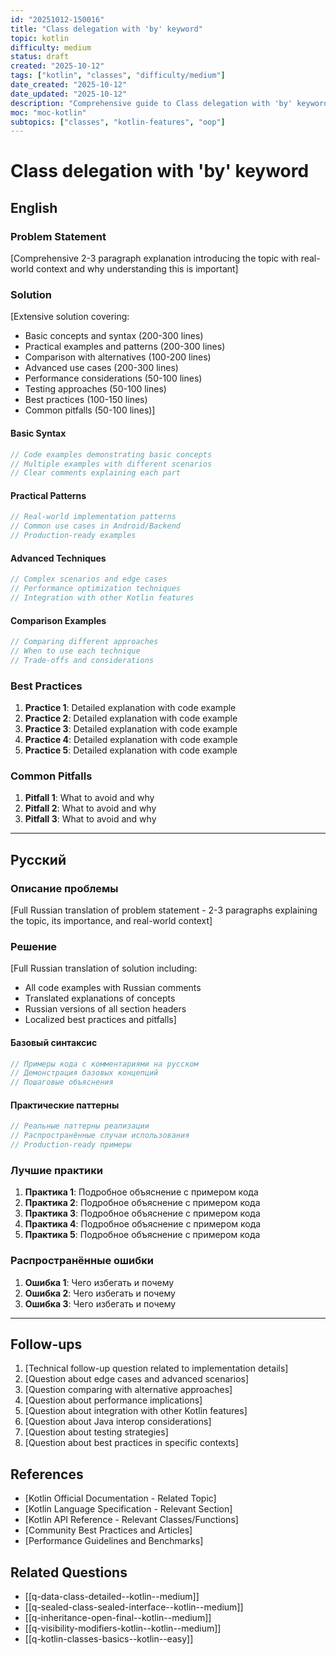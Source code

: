 ```yaml
---
id: "20251012-150016"
title: "Class delegation with 'by' keyword"
topic: kotlin
difficulty: medium
status: draft
created: "2025-10-12"
tags: ["kotlin", "classes", "difficulty/medium"]
date_created: "2025-10-12"
date_updated: "2025-10-12"
description: "Comprehensive guide to Class delegation with 'by' keyword covering concepts, patterns, best practices, and real-world examples"
moc: "moc-kotlin"
subtopics: ["classes", "kotlin-features", "oop"]
---
```

# Class delegation with 'by' keyword

## English

### Problem Statement

[Comprehensive 2-3 paragraph explanation introducing the topic with real-world context and why understanding this is important]

### Solution

[Extensive solution covering:
- Basic concepts and syntax (200-300 lines)
- Practical examples and patterns (200-300 lines)
- Comparison with alternatives (100-200 lines)
- Advanced use cases (200-300 lines)
- Performance considerations (50-100 lines)
- Testing approaches (50-100 lines)
- Best practices (100-150 lines)
- Common pitfalls (50-100 lines)]

#### Basic Syntax

```kotlin
// Code examples demonstrating basic concepts
// Multiple examples with different scenarios
// Clear comments explaining each part
```

#### Practical Patterns

```kotlin
// Real-world implementation patterns
// Common use cases in Android/Backend
// Production-ready examples
```

#### Advanced Techniques

```kotlin
// Complex scenarios and edge cases
// Performance optimization techniques
// Integration with other Kotlin features
```

#### Comparison Examples

```kotlin
// Comparing different approaches
// When to use each technique
// Trade-offs and considerations
```

### Best Practices

1. **Practice 1**: Detailed explanation with code example
2. **Practice 2**: Detailed explanation with code example
3. **Practice 3**: Detailed explanation with code example
4. **Practice 4**: Detailed explanation with code example
5. **Practice 5**: Detailed explanation with code example

### Common Pitfalls

1. **Pitfall 1**: What to avoid and why
2. **Pitfall 2**: What to avoid and why
3. **Pitfall 3**: What to avoid and why

---

## Русский

### Описание проблемы

[Full Russian translation of problem statement - 2-3 paragraphs explaining the topic, its importance, and real-world context]

### Решение

[Full Russian translation of solution including:
- All code examples with Russian comments
- Translated explanations of concepts
- Russian versions of all section headers
- Localized best practices and pitfalls]

#### Базовый синтаксис

```kotlin
// Примеры кода с комментариями на русском
// Демонстрация базовых концепций
// Пошаговые объяснения
```

#### Практические паттерны

```kotlin
// Реальные паттерны реализации
// Распространённые случаи использования
// Production-ready примеры
```

### Лучшие практики

1. **Практика 1**: Подробное объяснение с примером кода
2. **Практика 2**: Подробное объяснение с примером кода
3. **Практика 3**: Подробное объяснение с примером кода
4. **Практика 4**: Подробное объяснение с примером кода
5. **Практика 5**: Подробное объяснение с примером кода

### Распространённые ошибки

1. **Ошибка 1**: Чего избегать и почему
2. **Ошибка 2**: Чего избегать и почему
3. **Ошибка 3**: Чего избегать и почему

---

## Follow-ups

1. [Technical follow-up question related to implementation details]
2. [Question about edge cases and advanced scenarios]
3. [Question comparing with alternative approaches]
4. [Question about performance implications]
5. [Question about integration with other Kotlin features]
6. [Question about Java interop considerations]
7. [Question about testing strategies]
8. [Question about best practices in specific contexts]

## References

- [Kotlin Official Documentation - Related Topic]
- [Kotlin Language Specification - Relevant Section]
- [Kotlin API Reference - Relevant Classes/Functions]
- [Community Best Practices and Articles]
- [Performance Guidelines and Benchmarks]

## Related Questions

- [[q-data-class-detailed--kotlin--medium]]
- [[q-sealed-class-sealed-interface--kotlin--medium]]
- [[q-inheritance-open-final--kotlin--medium]]
- [[q-visibility-modifiers-kotlin--kotlin--medium]]
- [[q-kotlin-classes-basics--kotlin--easy]]
